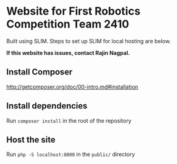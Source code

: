 # Website for First Robotics Competition Team 2410

Built using SLIM. Steps to set up SLIM for local hosting are below.

<b>If this website has issues, contact Rajin Nagpal.</b>

## Install Composer

<http://getcomposer.org/doc/00-intro.md#installation>

## Install dependencies

Run `composer install` in the root of the repository

## Host the site

Run `php -S localhost:8000` in the `public/` directory
